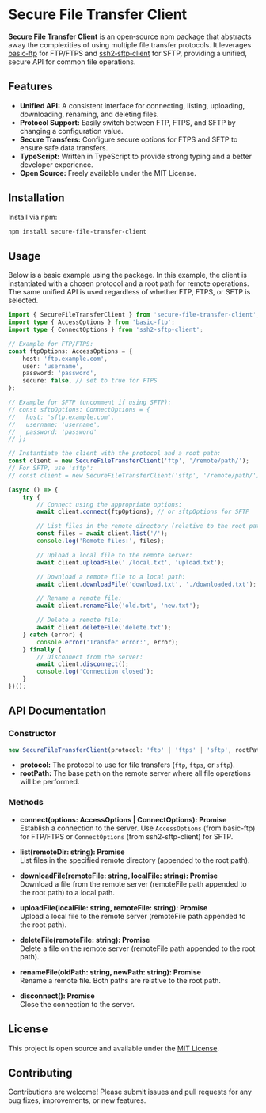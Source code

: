 # Secure File Transfer Client

**Secure File Transfer Client** is an open‐source npm package that abstracts
away the complexities of using multiple file transfer protocols. It leverages
[basic‑ftp](https://www.npmjs.com/package/basic-ftp) for FTP/FTPS and
[ssh2‑sftp‑client](https://www.npmjs.com/package/ssh2-sftp-client) for SFTP,
providing a unified, secure API for common file operations.

## Features

-   **Unified API:** A consistent interface for connecting, listing, uploading,
    downloading, renaming, and deleting files.
-   **Protocol Support:** Easily switch between FTP, FTPS, and SFTP by changing
    a configuration value.
-   **Secure Transfers:** Configure secure options for FTPS and SFTP to ensure
    safe data transfers.
-   **TypeScript:** Written in TypeScript to provide strong typing and a better
    developer experience.
-   **Open Source:** Freely available under the MIT License.

## Installation

Install via npm:

```bash
npm install secure-file-transfer-client
```

## Usage

Below is a basic example using the package. In this example, the client is
instantiated with a chosen protocol and a root path for remote operations. The
same unified API is used regardless of whether FTP, FTPS, or SFTP is selected.

```ts
import { SecureFileTransferClient } from 'secure-file-transfer-client';
import type { AccessOptions } from 'basic-ftp';
import type { ConnectOptions } from 'ssh2-sftp-client';

// Example for FTP/FTPS:
const ftpOptions: AccessOptions = {
    host: 'ftp.example.com',
    user: 'username',
    password: 'password',
    secure: false, // set to true for FTPS
};

// Example for SFTP (uncomment if using SFTP):
// const sftpOptions: ConnectOptions = {
//   host: 'sftp.example.com',
//   username: 'username',
//   password: 'password'
// };

// Instantiate the client with the protocol and a root path:
const client = new SecureFileTransferClient('ftp', '/remote/path/');
// For SFTP, use 'sftp':
// const client = new SecureFileTransferClient('sftp', '/remote/path/');

(async () => {
    try {
        // Connect using the appropriate options:
        await client.connect(ftpOptions); // or sftpOptions for SFTP

        // List files in the remote directory (relative to the root path)
        const files = await client.list('/');
        console.log('Remote files:', files);

        // Upload a local file to the remote server:
        await client.uploadFile('./local.txt', 'upload.txt');

        // Download a remote file to a local path:
        await client.downloadFile('download.txt', './downloaded.txt');

        // Rename a remote file:
        await client.renameFile('old.txt', 'new.txt');

        // Delete a remote file:
        await client.deleteFile('delete.txt');
    } catch (error) {
        console.error('Transfer error:', error);
    } finally {
        // Disconnect from the server:
        await client.disconnect();
        console.log('Connection closed');
    }
})();
```

## API Documentation

### Constructor

```ts
new SecureFileTransferClient(protocol: 'ftp' | 'ftps' | 'sftp', rootPath: string)
```

-   **protocol:** The protocol to use for file transfers (`ftp`, `ftps`, or
    `sftp`).
-   **rootPath:** The base path on the remote server where all file operations
    will be performed.

### Methods

-   **connect(options: AccessOptions | ConnectOptions): Promise<void>**  
    Establish a connection to the server. Use `AccessOptions` (from basic-ftp)
    for FTP/FTPS or `ConnectOptions` (from ssh2-sftp-client) for SFTP.

-   **list(remoteDir: string): Promise<any>**  
    List files in the specified remote directory (appended to the root path).

-   **downloadFile(remoteFile: string, localFile: string): Promise<void>**  
    Download a file from the remote server (remoteFile path appended to the root
    path) to a local path.

-   **uploadFile(localFile: string, remoteFile: string): Promise<void>**  
    Upload a local file to the remote server (remoteFile path appended to the
    root path).

-   **deleteFile(remoteFile: string): Promise<void>**  
    Delete a file on the remote server (remoteFile path appended to the root
    path).

-   **renameFile(oldPath: string, newPath: string): Promise<void>**  
    Rename a remote file. Both paths are relative to the root path.

-   **disconnect(): Promise<void>**  
    Close the connection to the server.

## License

This project is open source and available under the [MIT License](LICENSE).

## Contributing

Contributions are welcome! Please submit issues and pull requests for any bug
fixes, improvements, or new features.
